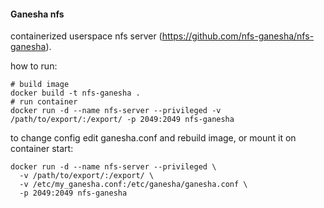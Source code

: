 #### Ganesha nfs  
containerized userspace nfs server (https://github.com/nfs-ganesha/nfs-ganesha).  

how to run:  
```
# build image
docker build -t nfs-ganesha .
# run container
docker run -d --name nfs-server --privileged -v /path/to/export/:/export/ -p 2049:2049 nfs-ganesha
```
  
to change config edit ganesha.conf and rebuild image, or mount it on container start:
```
docker run -d --name nfs-server --privileged \
  -v /path/to/export/:/export/ \
  -v /etc/my_ganesha.conf:/etc/ganesha/ganesha.conf \
  -p 2049:2049 nfs-ganesha
```
  
